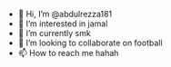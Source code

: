 - 👋 Hi, I’m @abdulrezza181
- 👀 I’m interested in jamal
- 🌱 I’m currently smk
- 💞️ I’m looking to collaborate on football
- 📫 How to reach me hahah

<!---
abdulrezza181/abdulrezza181 is a ✨ special ✨ repository because its `README.md` (this file) appears on your GitHub profile.
You can click the Preview link to take a look at your changes.
--->
